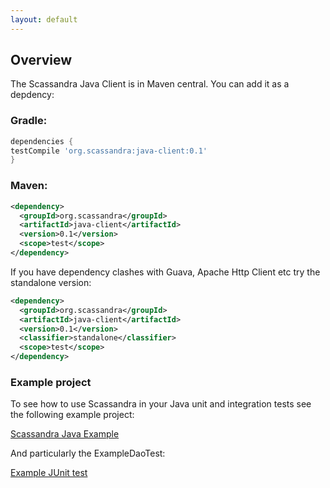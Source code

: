 ```yaml
---
layout: default
---
```


## Overview

The Scassandra Java Client is in Maven central. You can add it as a depdency:

### Gradle:

~~~ groovy
dependencies {
testCompile 'org.scassandra:java-client:0.1'
}
~~~


### Maven:

~~~ xml
<dependency>
  <groupId>org.scassandra</groupId>
  <artifactId>java-client</artifactId>
  <version>0.1</version>
  <scope>test</scope>
</dependency>
~~~

If you have dependency clashes with Guava, Apache Http Client etc try the standalone version:

~~~ xml
<dependency>
  <groupId>org.scassandra</groupId>
  <artifactId>java-client</artifactId>
  <version>0.1</version>
  <classifier>standalone</classifier>
  <scope>test</scope>
</dependency>
~~~


### Example project

To see how to use Scassandra in your Java unit and integration tests see the following example project:

[Scassandra Java Example](https://github.com/chbatey/scassandra-example-java)

And particularly the ExampleDaoTest:

[Example JUnit test](https://github.com/chbatey/scassandra-example-java/blob/master/src/test/java/com/batey/examples/scassandra/PersonDaoTest.java)